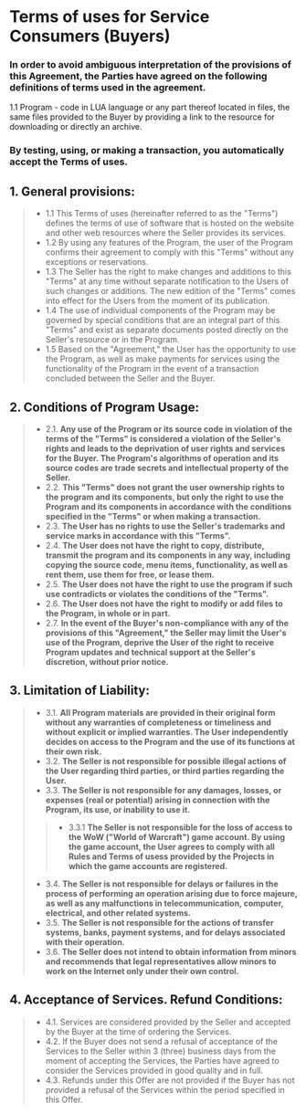 # Terms of uses for Service Consumers (Buyers)
### In order to avoid ambiguous interpretation of the provisions of this Agreement, the Parties have agreed on the following definitions of terms used in the agreement.
1.1 Program - code in LUA language or any part thereof located in files, the same files provided to the Buyer by providing a link to the resource for downloading or directly an archive.
### By testing, using, or making a transaction, you automatically accept the Terms of uses.

## 1. General provisions:
> - 1.1 This Terms of uses (hereinafter referred to as the "Terms") defines the terms of use of software that is hosted on the website and other web resources where the Seller provides its services.
> - 1.2 By using any features of the Program, the user of the Program confirms their agreement to comply with this "Terms" without any exceptions or reservations.
> - 1.3 The Seller has the right to make changes and additions to this "Terms" at any time without separate notification to the Users of such changes or additions. The new edition of the "Terms" comes into effect for the Users from the moment of its publication.
> - 1.4 The use of individual components of the Program may be governed by special conditions that are an integral part of this "Terms" and exist as separate documents posted directly on the Seller's resource or in the Program.
> - 1.5 Based on the "Agreement," the User has the opportunity to use the Program, as well as make payments for services using the functionality of the Program in the event of a transaction concluded between the Seller and the Buyer.
## 2. Conditions of Program Usage:
> - 2.1. **Any use of the Program or its source code in violation of the terms of the "Terms" is considered a violation of the Seller's rights and leads to the deprivation of user rights and services for the Buyer. The Program's algorithms of operation and its source codes are trade secrets and intellectual property of the Seller.**
> - 2.2. **This "Terms" does not grant the user ownership rights to the program and its components, but only the right to use the Program and its components in accordance with the conditions specified in the "Terms" or when making a transaction.**
> - 2.3. **The User has no rights to use the Seller's trademarks and service marks in accordance with this "Terms".**
> - 2.4. **The User does not have the right to copy, distribute, transmit the program and its components in any way, including copying the source code, menu items, functionality, as well as rent them, use them for free, or lease them.**
> - 2.5. **The User does not have the right to use the program if such use contradicts or violates the conditions of the "Terms".**
> - 2.6. **The User does not have the right to modify or add files to the Program, in whole or in part.**
> - 2.7. **In the event of the Buyer's non-compliance with any of the provisions of this "Agreement," the Seller may limit the User's use of the Program, deprive the User of the right to receive Program updates and technical support at the Seller's discretion, without prior notice.**
## 3. Limitation of Liability:
> - 3.1. **All Program materials are provided in their original form without any warranties of completeness or timeliness and without explicit or implied warranties. The User independently decides on access to the Program and the use of its functions at their own risk.**
> - 3.2. **The Seller is not responsible for possible illegal actions of the User regarding third parties, or third parties regarding the User.**
> - 3.3. **The Seller is not responsible for any damages, losses, or expenses (real or potential) arising in connection with the Program, its use, or inability to use it.**
>> - 3.3.1 **The Seller is not responsible for the loss of access to the WoW ("World of Warcraft") game account. By using the game account, the User agrees to comply with all Rules and Terms of usess provided by the Projects in which the game accounts are registered.**
> - 3.4. **The Seller is not responsible for delays or failures in the process of performing an operation arising due to force majeure, as well as any malfunctions in telecommunication, computer, electrical, and other related systems.**
> - 3.5. **The Seller is not responsible for the actions of transfer systems, banks, payment systems, and for delays associated with their operation.**
> - 3.6. **The Seller does not intend to obtain information from minors and recommends that legal representatives allow minors to work on the Internet only under their own control.**
## 4. Acceptance of Services. Refund Conditions:
> - 4.1. Services are considered provided by the Seller and accepted by the Buyer at the time of ordering the Services.
> - 4.2. If the Buyer does not send a refusal of acceptance of the Services to the Seller within 3 (three) business days from the moment of accepting the Services, the Parties have agreed to consider the Services provided in good quality and in full.
> - 4.3. Refunds under this Offer are not provided if the Buyer has not provided a refusal of the Services within the period specified in this Offer.